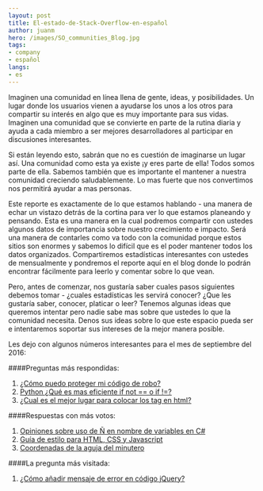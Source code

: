 ```yaml
---
layout: post
title: El-estado-de-Stack-Overflow-en-español
author: juanm
hero: /images/SO_communities_Blog.jpg
tags:
- company
- español
langs:
- es
---
```

Imaginen una comunidad en línea llena de gente, ideas, y posibilidades.  Un lugar donde los usuarios vienen a ayudarse los unos a los otros para compartir su interés en algo que es muy importante para sus vidas. Imaginen una comunidad que se convierte en parte de la rutina diaria y ayuda a cada miembro a ser mejores desarrolladores al participar en discusiones interesantes. 

Si están leyendo esto, sabrán que no es cuestión de imaginarse un lugar así. Una comunidad como esta ya existe ¡y eres parte de ella! Todos somos parte de ella.  Sabemos también que es importante el mantener a nuestra comunidad creciendo saludablemente. Lo mas fuerte que nos convertimos nos permitirá ayudar a mas personas. 

Este reporte es exactamente de lo que estamos hablando - una manera de echar un vistazo detrás de la cortina para ver lo que estamos planeando y pensando. Esta es una manera en la cual podremos compartir con ustedes algunos datos de importancia sobre nuestro crecimiento e impacto. Será una manera de contarles como va todo con la comunidad porque estos sitios son enormes y sabemos lo difícil que es el poder mantener todos los datos organizados. Compartiremos estadísticas interesantes con ustedes de mensualmente y pondremos el reporte aquí en el blog donde lo podrán encontrar fácilmente para leerlo y comentar sobre lo que vean.

Pero, antes de comenzar, nos gustaría saber cuales pasos siguientes debemos tomar - ¿cuales estadísticas les servirá conocer? ¿Que les gustaría saber, conocer, platicar o leer? Tenemos algunas ideas que queremos intentar pero nadie sabe mas sobre que ustedes lo que la comunidad necesita. Denos sus ideas sobre lo que este espacio pueda ser e intentaremos soportar sus intereses de la mejor manera posible.

Les dejo con algunos números interesantes para el mes de septiembre del 2016:

####Preguntas más respondidas:
1. [¿Cómo puedo proteger mi código de robo?](http://es.stackoverflow.com/questions/22333/c%C3%B3mo-puedo-proteger-mi-c%C3%B3digo-de-robo)
2. [Python ¿Qué es mas eficiente if not == o if !=? ](http://es.stackoverflow.com/questions/23328/python-qu%C3%A9-es-mas-eficiente-if-not-o-if)
3. [¿Cual es el mejor lugar para colocar los tag <scripts src=""> en html?](http://es.stackoverflow.com/questions/23328/python-qu%C3%A9-es-mas-eficiente-if-not-o-if)

####Respuestas con más votos:
1. [Opiniones sobre uso de Ñ en nombre de variables en C#](http://es.stackoverflow.com/a/22393/4)
2. [Guía de estilo para HTML, CSS y Javascript](http://es.stackoverflow.com/a/22413/4)
3. [Coordenadas de la aguja del minutero](http://es.stackoverflow.com/a/24793/4)

####La pregunta más visitada:
1. [¿Cómo añadir mensaje de error en código jQuery?](http://es.stackoverflow.com/questions/23944/c%C3%B3mo-a%C3%B1adir-mensaje-de-error-en-c%C3%B3digo-jquery)

